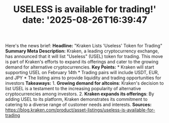 ﻿---
title: "USELESS is available for trading!'
date: '2025-08-26T16:39:47"
category: "Markets"
summary: ""
slug: "useless is available for trading"
source_urls:
  - "https://blog.kraken.com/product/asset-listings/useless-is-available-for-trading"
seo:
  title: "USELESS is available for trading! | Hash n Hedge'
  description: '"
  keywords: ["news", "markets", "brief"]
---
Here's the news brief:  **Headline:** "Kraken Lists 'Useless' Token for Trading"  **Summary Meta Description:** Kraken, a leading cryptocurrency exchange, has announced that it will list "Useless" (USEL) token for trading. This move is part of Kraken's efforts to expand its offerings and cater to the growing demand for alternative cryptocurrencies.  **Key Points:**  * Kraken will start supporting USEL on February 14th * Trading pairs will include USDT, EUR, and JPY * The listing aims to provide liquidity and trading opportunities for investors  **Takeaways:**  1. **Growing demand for altcoins**: Kraken's decision to list USEL is a testament to the increasing popularity of alternative cryptocurrencies among investors. 2. **Kraken expands its offerings**: By adding USEL to its platform, Kraken demonstrates its commitment to catering to a diverse range of customer needs and interests.  **Sources:** https://blog.kraken.com/product/asset-listings/useless-is-available-for-trading 
